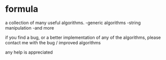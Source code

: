 # formula
a collection of many useful algorithms.
  -generic algorithms
  -string manipulation
  -and more

if you find a bug, or a better implementation of any of the algorithms,
please contact me with the bug / improved algorithms

any help is appreciated
